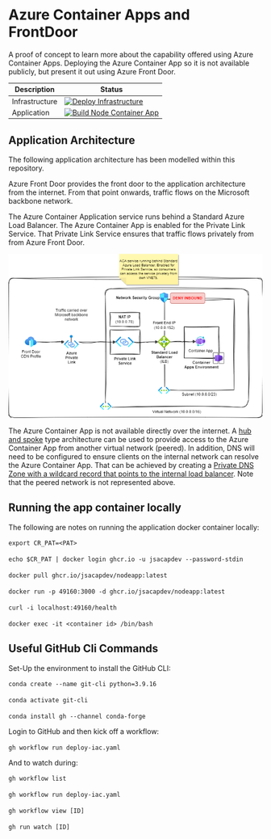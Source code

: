# Azure Container Apps and FrontDoor

A proof of concept to learn more about the capability offered using Azure Container Apps. Deploying the Azure Container App so it is not available publicly, but present it out using Azure Front Door.

|Description|Status|
|-|-|
|Infrastructure|[![Deploy Infrastructure](https://github.com/jsacapdev/az.frontdoor.container.apps/actions/workflows/deploy-iac.yaml/badge.svg)](https://github.com/jsacapdev/az.frontdoor.container.apps/actions/workflows/deploy-iac.yaml)|
|Application|[![Build Node Container App](https://github.com/jsacapdev/az.frontdoor.container.apps/actions/workflows/build-app.yaml/badge.svg)](https://github.com/jsacapdev/az.frontdoor.container.apps/actions/workflows/build-app.yaml)|

## Application Architecture

The following application architecture has been modelled within this repository.

Azure Front Door provides the front door to the application architecture from the internet. From that point onwards, traffic flows on the Microsoft backbone network.

The Azure Container Application service runs behind a Standard Azure Load Balancer. The Azure Container App is enabled for the Private Link Service. That Private Link Service ensures that traffic flows privately from from Azure Front Door.

![ACA](https://github.com/jsacapdev/az.frontdoor.container.apps/blob/main/assets/architecture.png?)

The Azure Container App is not available directly over the internet. A [hub and spoke](https://github.com/jsacapdev/az.frontdoor.container.shared) type architecture can be used to provide access to the Azure Container App from another virtual network (peered). In addition, DNS will need to be configured to ensure clients on the internal network can resolve the Azure Container App. That can be achieved by creating a [Private DNS Zone with a wildcard record that points to the internal load balancer](https://aztoso.com/container-apps/deep-dive-overview-and-networking/#custom-vnet-with-an-internal-environment). Note that the peered network is not represented above.

## Running the app container locally

The following are notes on running the application docker container locally:

``` pwsh
export CR_PAT=<PAT>

echo $CR_PAT | docker login ghcr.io -u jsacapdev --password-stdin

docker pull ghcr.io/jsacapdev/nodeapp:latest

docker run -p 49160:3000 -d ghcr.io/jsacapdev/nodeapp:latest

curl -i localhost:49160/health

docker exec -it <container id> /bin/bash
```

## Useful GitHub Cli Commands

Set-Up the environment to install the GitHub CLI:

``` pwsh
conda create --name git-cli python=3.9.16

conda activate git-cli

conda install gh --channel conda-forge
```

Login to GitHub and then kick off a workflow:

`gh workflow run deploy-iac.yaml`

And to watch during:

``` pwsh
gh workflow list

gh workflow run deploy-iac.yaml

gh workflow view [ID]

gh run watch [ID]
```
